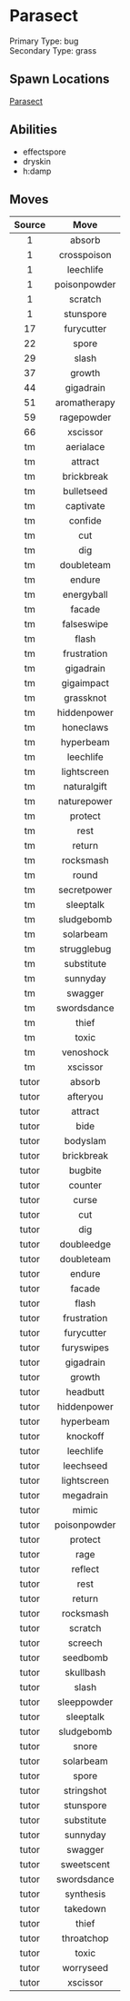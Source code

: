 # Parasect  
Primary Type: bug  
Secondary Type: grass  
  
## Spawn Locations  
[Parasect](/data/spawn_presets/parasect.md)  
  
## Abilities  
  * effectspore
  * dryskin
  * h:damp
  
  
## Moves  
  
| Source | Move |  
|:---:|:---:|  
| 1 | absorb |  
| 1 | crosspoison |  
| 1 | leechlife |  
| 1 | poisonpowder |  
| 1 | scratch |  
| 1 | stunspore |  
| 17 | furycutter |  
| 22 | spore |  
| 29 | slash |  
| 37 | growth |  
| 44 | gigadrain |  
| 51 | aromatherapy |  
| 59 | ragepowder |  
| 66 | xscissor |  
| tm | aerialace |  
| tm | attract |  
| tm | brickbreak |  
| tm | bulletseed |  
| tm | captivate |  
| tm | confide |  
| tm | cut |  
| tm | dig |  
| tm | doubleteam |  
| tm | endure |  
| tm | energyball |  
| tm | facade |  
| tm | falseswipe |  
| tm | flash |  
| tm | frustration |  
| tm | gigadrain |  
| tm | gigaimpact |  
| tm | grassknot |  
| tm | hiddenpower |  
| tm | honeclaws |  
| tm | hyperbeam |  
| tm | leechlife |  
| tm | lightscreen |  
| tm | naturalgift |  
| tm | naturepower |  
| tm | protect |  
| tm | rest |  
| tm | return |  
| tm | rocksmash |  
| tm | round |  
| tm | secretpower |  
| tm | sleeptalk |  
| tm | sludgebomb |  
| tm | solarbeam |  
| tm | strugglebug |  
| tm | substitute |  
| tm | sunnyday |  
| tm | swagger |  
| tm | swordsdance |  
| tm | thief |  
| tm | toxic |  
| tm | venoshock |  
| tm | xscissor |  
| tutor | absorb |  
| tutor | afteryou |  
| tutor | attract |  
| tutor | bide |  
| tutor | bodyslam |  
| tutor | brickbreak |  
| tutor | bugbite |  
| tutor | counter |  
| tutor | curse |  
| tutor | cut |  
| tutor | dig |  
| tutor | doubleedge |  
| tutor | doubleteam |  
| tutor | endure |  
| tutor | facade |  
| tutor | flash |  
| tutor | frustration |  
| tutor | furycutter |  
| tutor | furyswipes |  
| tutor | gigadrain |  
| tutor | growth |  
| tutor | headbutt |  
| tutor | hiddenpower |  
| tutor | hyperbeam |  
| tutor | knockoff |  
| tutor | leechlife |  
| tutor | leechseed |  
| tutor | lightscreen |  
| tutor | megadrain |  
| tutor | mimic |  
| tutor | poisonpowder |  
| tutor | protect |  
| tutor | rage |  
| tutor | reflect |  
| tutor | rest |  
| tutor | return |  
| tutor | rocksmash |  
| tutor | scratch |  
| tutor | screech |  
| tutor | seedbomb |  
| tutor | skullbash |  
| tutor | slash |  
| tutor | sleeppowder |  
| tutor | sleeptalk |  
| tutor | sludgebomb |  
| tutor | snore |  
| tutor | solarbeam |  
| tutor | spore |  
| tutor | stringshot |  
| tutor | stunspore |  
| tutor | substitute |  
| tutor | sunnyday |  
| tutor | swagger |  
| tutor | sweetscent |  
| tutor | swordsdance |  
| tutor | synthesis |  
| tutor | takedown |  
| tutor | thief |  
| tutor | throatchop |  
| tutor | toxic |  
| tutor | worryseed |  
| tutor | xscissor |  
  
